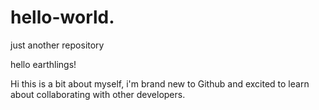 # hello-world.
just another repository 

hello earthlings!

Hi this is a bit about myself, i'm brand new to Github and excited to learn about collaborating with other developers. 
